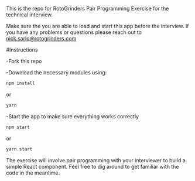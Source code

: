 This is the repo for RotoGrinders Pair Programming Exercise for the technical interview.

Make sure the you are able to load and start this app before the interview. If you have any problems or questions please reach out to nick.sarlo@rotogrinders.com

#Instructions

-Fork this repo

-Download the necessary modules using:

```sh
npm install
```

or

```sh
yarn
```


-Start the app to make sure everything works correctly

```sh
npm start
```

or

```sh
yarn start
```

The exercise will involve pair programming with your interviewer to build a simple React component. Feel free to dig around to get familiar with the code in the meantime.
